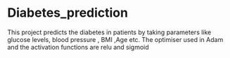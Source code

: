# Diabetes_prediction
This project predicts the diabetes in patients by taking parameters like glucose levels, blood pressure , BMI ,Age etc.
The optimiser used in Adam and the activation functions are relu and sigmoid
